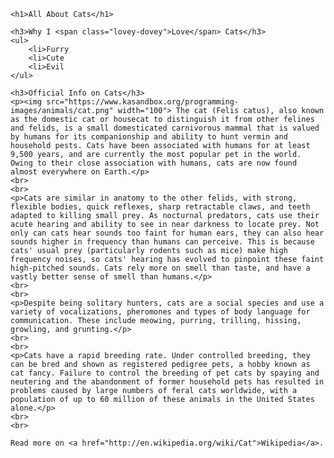 <!doctype html>
<html>
<head>
    <title>CSS grouping elements</title>
    <meta charset="utf-8">
    <style>
        .lovey-dovey {
            color: red;
        }
    </style>
</head>
<body>
    
    <h1>All About Cats</h1>

    <h3>Why I <span class="lovey-dovey">Love</span> Cats</h3>
    <ul>
        <li>Furry
        <li>Cute
        <li>Evil
    </ul>
    
    <h3>Official Info on Cats</h3>
    <p><img src="https://www.kasandbox.org/programming-images/animals/cat.png" width="100"> The cat (Felis catus), also known as the domestic cat or housecat to distinguish it from other felines and felids, is a small domesticated carnivorous mammal that is valued by humans for its companionship and ability to hunt vermin and household pests. Cats have been associated with humans for at least 9,500 years, and are currently the most popular pet in the world. Owing to their close association with humans, cats are now found almost everywhere on Earth.</p>
    <br>
    <br>
    <p>Cats are similar in anatomy to the other felids, with strong, flexible bodies, quick reflexes, sharp retractable claws, and teeth adapted to killing small prey. As nocturnal predators, cats use their acute hearing and ability to see in near darkness to locate prey. Not only can cats hear sounds too faint for human ears, they can also hear sounds higher in frequency than humans can perceive. This is because cats' usual prey (particularly rodents such as mice) make high frequency noises, so cats' hearing has evolved to pinpoint these faint high-pitched sounds. Cats rely more on smell than taste, and have a vastly better sense of smell than humans.</p>
    <br>
    <br>
    <p>Despite being solitary hunters, cats are a social species and use a variety of vocalizations, pheromones and types of body language for communication. These include meowing, purring, trilling, hissing, growling, and grunting.</p>
    <br>
    <br>
    <p>Cats have a rapid breeding rate. Under controlled breeding, they can be bred and shown as registered pedigree pets, a hobby known as cat fancy. Failure to control the breeding of pet cats by spaying and neutering and the abandonment of former household pets has resulted in problems caused by large numbers of feral cats worldwide, with a population of up to 60 million of these animals in the United States alone.</p>
    <br>
    <br>
        
    Read more on <a href="http://en.wikipedia.org/wiki/Cat">Wikipedia</a>.

</body>
</html>
